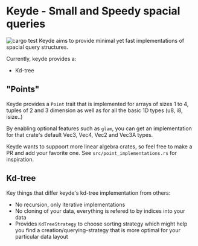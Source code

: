 
# Keyde - Small and Speedy spacial queries
![cargo test](https://github.com/ErikWDev/keyde/actions/workflows/rust.yaml/badge.svg)
Keyde aims to provide minimal yet fast implementations of spacial query structures.

Currently, keyde provides a:
  - Kd-tree

## "Points"
Keyde provides a `Point` trait that is implemented for arrays of sizes 1 to 4,
tuples of 2 and 3 dimension as well as for all the basic 1D types (u8, i8, isize..)

By enabling optional features such as `glam`, you can get an implementation for that crate's
default Vec3, Vec4, Vec2 and Vec3A types.

Keyde wants to suppoort more linear algebra crates, so feel free to make a PR and add your favorite one.
See `src/point_implementations.rs` for inspiration.

## Kd-tree
Key things that differ keyde's kd-tree implementation from others:
  - No recursion, only iterative implementations
  - No cloning of your data, everything is refered to by indices into your data
  - Provides `KdTreeStrategy` to choose sorting strategy which might help you find a
    creation/querying-strategy that is more optimal for your particular data layout
